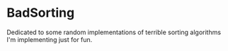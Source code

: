 # BadSorting
Dedicated to some random implementations of terrible sorting algorithms I'm implementing just for fun.
